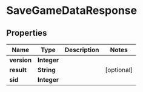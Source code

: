 

# SaveGameDataResponse


## Properties

| Name | Type | Description | Notes |
|------------ | ------------- | ------------- | -------------|
|**version** | **Integer** |  |  |
|**result** | **String** |  |  [optional] |
|**sid** | **Integer** |  |  |



